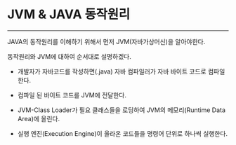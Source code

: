 <h1>JVM & JAVA 동작원리</h1>
<hr/>

JAVA의 동작원리를 이해하기 위해서 먼저 JVM(자바가상머신)을 알아야한다.

동작원리와 JVM에 대하여 순서대로 설명하겠다.

* 개발자가 자바코드를 작성하면(.java) 자바 컴파일러가 자바 바이트 코드로 컴파일한다.


* 컴파일 된 바이트 코드를 JVM에 전달한다.


* JVM-Class Loader가 필요 클래스들을 로딩하여 JVM의 메모리(Runtime Data Area)에 올린다.


* 실행 엔진(Execution Engine)이 올라온 코드들을 명령어 단위로 하나씩 실행한다.
